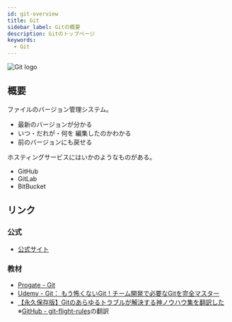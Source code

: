 ```yaml
---
id: git-overview
title: Git
sidebar_label: Gitの概要
description: Gitのトップページ
keywords:
  - Git
---
```


![Git logo](/img/logo-icons/git-icon.svg)

## 概要
ファイルのバージョン管理システム。
- 最新のバージョンが分かる
- いつ・だれが・何を 編集したのかわかる
- 前のバージョンにも戻せる

ホスティングサービスにはいかのようなものがある。
- GitHub
- GitLab
- BitBucket

## リンク
### 公式
- [公式サイト](https://git-scm.com/)

### 教材
- [Progate - Git](https://prog-8.com/languages/git)
- [Udemy - Git： もう怖くないGit！チーム開発で必要なGitを完全マスター](https://www.udemy.com/course/unscared_git/)
- [【永久保存版】Gitのあらゆるトラブルが解決する神ノウハウ集を翻訳した](https://blog.labot.jp/entry/2019/07/01/183204)　※[GitHub - git-flight-rules](https://github.com/k88hudson/git-flight-rules)の翻訳